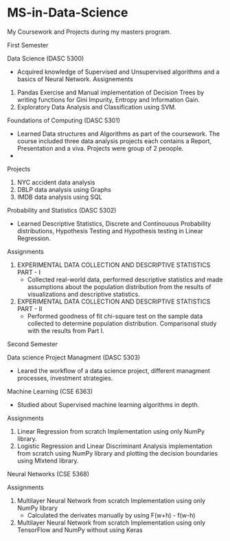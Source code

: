 # MS-in-Data-Science
My Coursework and Projects during my masters program.

First Semester

Data Science (DASC 5300)
- Acquired knowledge of Supervised and Unsupervised algorithms and a basics of Neural Network.
Assignements
1) Pandas Exercise and Manual implementation of Decision Trees by writing functions for Gini Impurity, Entropy and Information Gain.
2) Exploratory Data Analysis and Classification using SVM.

Foundations of Computing (DASC 5301)
- Learned Data structures and Algorithms as part of the coursework. The course included three data analysis projects each contains a Report, Presentation and a viva. Projects were group of 2 peoople.
- 
Projects
1) NYC accident data analysis 
2) DBLP data analysis using Graphs 
3) IMDB data analysis using SQL

Probability and Statistics (DASC 5302)
- Learned Descriptive Statistics, Discrete and Continouous Probability distributions, Hypothesis Testing and Hypothesis testing in Linear Regression.

Assignments
1) EXPERIMENTAL DATA COLLECTION AND DESCRIPTIVE STATISTICS PART - I
    - Collected real-world data, performed descriptive statistics and made assumptions about the population distribution from the results of visualizations and               descriptive statistics.
3) EXPERIMENTAL DATA COLLECTION AND DESCRIPTIVE STATISTICS PART - II
    - Performed goodness of fit chi-square test on the sample data collected to determine population distribution. Comparisonal study with the results from Part I.
  
Second Semester

Data science Project Managment (DASC 5303)
- Leared the workflow of a data science project, different managment processes, investment strategies.

Machine Learning (CSE 6363)
- Studied about Supervised machine learning algorithms in depth.

Assignments
1) Linear Regression from scratch Implementation using only NumPy library.
2) Logistic Regression and Linear Discriminant Analysis implementation from scratch using NumPy library and plotting the decision boundaries using Mlxtend library.

Neural Networks (CSE 5368)

Assignments
1) Multilayer Neural Network from scratch Implementation using only NumPy library
   - Calculated the derivates manually by using F(w+h) - f(w-h)
2) Multilayer Neural Network from scratch Implementation using only TensorFlow and NumPy without using Keras
